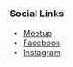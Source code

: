 

### Social Links
* [Meetup](https://www.meetup.com/OWASP-NIT-Tiruchirappalli-Student-Chapter/)
* [Facebook](https://www.facebook.com/owaspnitt/)
* [Instagram](https://www.instagram.com/owasp_nitt/)




